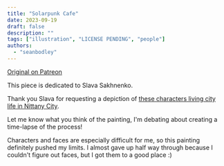 ```yaml
---
title: "Solarpunk Cafe"
date: 2023-09-19
draft: false
description: ""
tags: ["illustration", "LICENSE PENDING", "people"]
authors:
  - "seanbodley"
---
```


[Original on Patreon](https://www.patreon.com/posts/solarpunk-cafe-89516442)

This piece is dedicated to Slava Sakhnenko.

Thank you Slava for requesting a depiction of [these characters living city life in Nittany City](https://www.patreon.com/posts/look-what-i-100-84231823).

Let me know what you think of the painting, I'm debating about creating a time-lapse of the process!

Characters and faces are especially difficult for me, so this painting definitely pushed my limits. I almost gave up half way through because I couldn't figure out faces, but I got them to a good place :)
